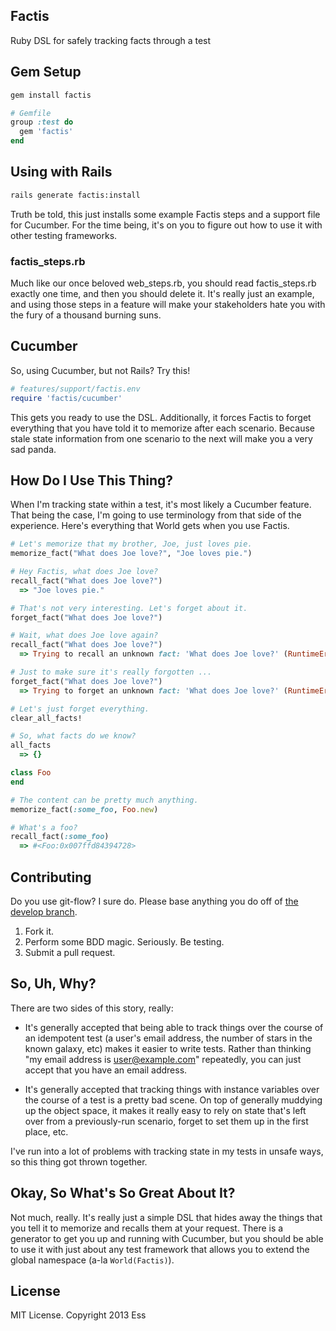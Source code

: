 ## Factis ##

Ruby DSL for safely tracking facts through a test

## Gem Setup ##

```ruby
gem install factis

# Gemfile
group :test do
  gem 'factis'
end
```
## Using with Rails ##

```bash
rails generate factis:install
```

Truth be told, this just installs some example Factis steps and a support file
for Cucumber. For the time being, it's on you to figure out how to use it with
other testing frameworks.

### factis_steps.rb ###

Much like our once beloved web_steps.rb, you should read factis_steps.rb exactly
one time, and then you should delete it. It's really just an example, and using
those steps in a feature will make your stakeholders hate you with the fury of
a thousand burning suns.

## Cucumber ##

So, using Cucumber, but not Rails? Try this!

```ruby
# features/support/factis.env
require 'factis/cucumber'
```

This gets you ready to use the DSL. Additionally, it forces Factis to forget
everything that you have told it to memorize after each scenario. Because stale
state information from one scenario to the next will make you a very sad panda.

## How Do I Use This Thing? ##

When I'm tracking state within a test, it's most likely a Cucumber feature.
That being the case, I'm going to use terminology from that side of the
experience. Here's everything that World gets when you use Factis.

```ruby
# Let's memorize that my brother, Joe, just loves pie.
memorize_fact("What does Joe love?", "Joe loves pie.")

# Hey Factis, what does Joe love?
recall_fact("What does Joe love?")
  => "Joe loves pie."

# That's not very interesting. Let's forget about it.
forget_fact("What does Joe love?")

# Wait, what does Joe love again?
recall_fact("What does Joe love?")
  => Trying to recall an unknown fact: 'What does Joe love?' (RuntimeError)

# Just to make sure it's really forgotten ...
forget_fact("What does Joe love?")
  => Trying to forget an unknown fact: 'What does Joe love?' (RuntimeError)

# Let's just forget everything.
clear_all_facts!

# So, what facts do we know?
all_facts
  => {}

class Foo
end

# The content can be pretty much anything.
memorize_fact(:some_foo, Foo.new)

# What's a foo?
recall_fact(:some_foo)
  => #<Foo:0x007ffd84394728>
```

## Contributing ##

Do you use git-flow? I sure do. Please base anything you do off of
[the develop branch](https://github.com/ess/factis/tree/develop).

1. Fork it.
2. Perform some BDD magic. Seriously. Be testing.
3. Submit a pull request.

## So, Uh, Why? ##

There are two sides of this story, really:

* It's generally accepted that being able to track things over the course of an
  idempotent test (a user's email address, the number of stars in the known
  galaxy, etc) makes it easier to write tests. Rather than thinking "my email
  address is user@example.com" repeatedly, you can just accept that you have
  an email address.

* It's generally accepted that tracking things with instance variables over the
  course of a test is a pretty bad scene. On top of generally muddying up the
  object space, it makes it really easy to rely on state that's left over from
  a previously-run scenario, forget to set them up in the first place, etc.

I've run into a lot of problems with tracking state in my tests in unsafe ways,
so this thing got thrown together.

## Okay, So What's So Great About It? ##

Not much, really. It's really just a simple DSL that hides away the things that
you tell it to memorize and recalls them at your request. There is a generator
to get you up and running with Cucumber, but you should be able to use it with
just about any test framework that allows you to extend the global namespace
(a-la `World(Factis)`).

## License ##

MIT License. Copyright 2013 Ess
